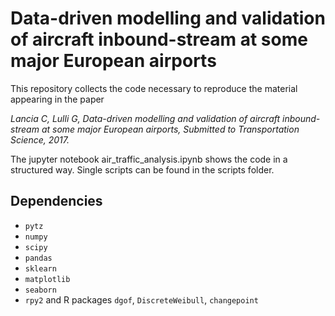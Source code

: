 # Data-driven modelling and validation of aircraft inbound-stream at some major European airports

This repository collects the code necessary to reproduce the material appearing in the paper

*Lancia C, Lulli G, Data-driven modelling and validation of aircraft inbound-stream at some major European airports, Submitted to Transportation Science, 2017.*

The jupyter notebook air_traffic_analysis.ipynb shows the code in a structured way.
Single scripts can be found in the scripts folder.

## Dependencies

- `pytz`
- `numpy`
- `scipy`
- `pandas`
- `sklearn`
- `matplotlib`
- `seaborn`
- `rpy2` and R packages `dgof`, `DiscreteWeibull`, `changepoint`
